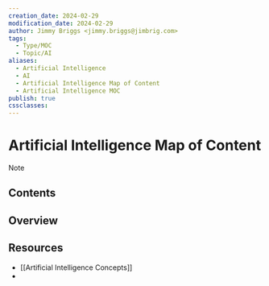 ```yaml
---
creation_date: 2024-02-29
modification_date: 2024-02-29
author: Jimmy Briggs <jimmy.briggs@jimbrig.com>
tags:
  - Type/MOC
  - Topic/AI
aliases:
  - Artificial Intelligence
  - AI
  - Artificial Intelligence Map of Content
  - Artificial Intelligence MOC
publish: true
cssclasses:
---
```


# Artificial Intelligence Map of Content

> [!NOTE]
> 

## Contents

## Overview

## Resources

- [[Artificial Intelligence Concepts]]
- 